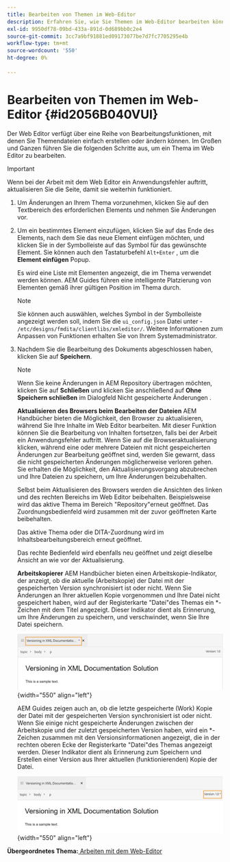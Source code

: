 ```yaml
---
title: Bearbeiten von Themen im Web-Editor
description: Erfahren Sie, wie Sie Themen im Web-Editor bearbeiten können. Erfahren Sie mehr über verschiedene Bearbeitungsfunktionen, um Ihre Themendateien in AEM Handbüchern zu ändern.
exl-id: 9950df78-09bd-433a-891d-0d689bb0c2e4
source-git-commit: 3cc7a9bf91881ed09173077be7d7fc7705295e4b
workflow-type: tm+mt
source-wordcount: '550'
ht-degree: 0%

---
```


# Bearbeiten von Themen im Web-Editor {#id2056B040VUI}

Der Web Editor verfügt über eine Reihe von Bearbeitungsfunktionen, mit denen Sie Themendateien einfach erstellen oder ändern können. Im Großen und Ganzen führen Sie die folgenden Schritte aus, um ein Thema im Web Editor zu bearbeiten.

>[!IMPORTANT]
>
> Wenn bei der Arbeit mit dem Web Editor ein Anwendungsfehler auftritt, aktualisieren Sie die Seite, damit sie weiterhin funktioniert.

1. Um Änderungen an Ihrem Thema vorzunehmen, klicken Sie auf den Textbereich des erforderlichen Elements und nehmen Sie Änderungen vor.

1. Um ein bestimmtes Element einzufügen, klicken Sie auf das Ende des Elements, nach dem Sie das neue Element einfügen möchten, und klicken Sie in der Symbolleiste auf das Symbol für das gewünschte Element. Sie können auch den Tastaturbefehl `Alt+Enter` , um die **Element einfügen** Popup.

   Es wird eine Liste mit Elementen angezeigt, die im Thema verwendet werden können. AEM Guides führen eine intelligente Platzierung von Elementen gemäß ihrer gültigen Position im Thema durch.

   >[!NOTE]
   >
   > Sie können auch auswählen, welches Symbol in der Symbolleiste angezeigt werden soll, indem Sie die `ui_config.json` Datei unter - `/etc/designs/fmdita/clientlibs/xmleditor/`. Weitere Informationen zum Anpassen von Funktionen erhalten Sie von Ihrem Systemadministrator.

1. Nachdem Sie die Bearbeitung des Dokuments abgeschlossen haben, klicken Sie auf **Speichern**.

   >[!NOTE]
   >
   > Wenn Sie keine Änderungen in AEM Repository übertragen möchten, klicken Sie auf **Schließen** und klicken Sie anschließend auf **Ohne Speichern schließen** im Dialogfeld Nicht gespeicherte Änderungen .

   **Aktualisieren des Browsers beim Bearbeiten der Dateien**
AEM Handbücher bieten die Möglichkeit, den Browser zu aktualisieren, während Sie Ihre Inhalte im Web Editor bearbeiten. Mit dieser Funktion können Sie die Bearbeitung von Inhalten fortsetzen, falls bei der Arbeit ein Anwendungsfehler auftritt. Wenn Sie auf die Browseraktualisierung klicken, während eine oder mehrere Dateien mit nicht gespeicherten Änderungen zur Bearbeitung geöffnet sind, werden Sie gewarnt, dass die nicht gespeicherten Änderungen möglicherweise verloren gehen. Sie erhalten die Möglichkeit, den Aktualisierungsvorgang abzubrechen und Ihre Dateien zu speichern, um Ihre Änderungen beizubehalten.

   Selbst beim Aktualisieren des Browsers werden die Ansichten des linken und des rechten Bereichs im Web Editor beibehalten. Beispielsweise wird das aktive Thema im Bereich &quot;Repository&quot;erneut geöffnet. Das Zuordnungsbedienfeld wird zusammen mit der zuvor geöffneten Karte beibehalten.

   Das aktive Thema oder die DITA-Zuordnung wird im Inhaltsbearbeitungsbereich erneut geöffnet.

   Das rechte Bedienfeld wird ebenfalls neu geöffnet und zeigt dieselbe Ansicht an wie vor der Aktualisierung.

   **Arbeitskopierer**
AEM Handbücher bieten einen Arbeitskopie-Indikator, der anzeigt, ob die aktuelle \(Arbeitskopie\) der Datei mit der gespeicherten Version synchronisiert ist oder nicht. Wenn Sie Änderungen an Ihrer aktuellen Kopie vorgenommen und Ihre Datei nicht gespeichert haben, wird auf der Registerkarte &quot;Datei&quot;des Themas ein \*-Zeichen mit dem Titel angezeigt. Dieser Indikator dient als Erinnerung, um Ihre Änderungen zu speichern, und verschwindet, wenn Sie Ihre Datei speichern.

   ![](images/working-copy-text-update-indicator.png){width="550" align="left"}

   AEM Guides zeigen auch an, ob die letzte gespeicherte \(Work\) Kopie der Datei mit der gespeicherten Version synchronisiert ist oder nicht. Wenn Sie einige nicht gespeicherte Änderungen zwischen der Arbeitskopie und der zuletzt gespeicherten Version haben, wird ein \*-Zeichen zusammen mit den Versionsinformationen angezeigt, die in der rechten oberen Ecke der Registerkarte &quot;Datei&quot;des Themas angezeigt werden. Dieser Indikator dient als Erinnerung zum Speichern und Erstellen einer Version aus Ihrer aktuellen \(funktionierenden\) Kopie der Datei.

   ![](images/version-update-indicator.png){width="550" align="left"}


**Übergeordnetes Thema:**[ Arbeiten mit dem Web-Editor](web-editor.md)
